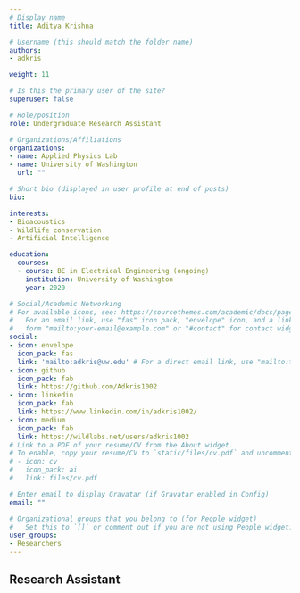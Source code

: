```yaml
---
# Display name
title: Aditya Krishna

# Username (this should match the folder name)
authors:
- adkris

weight: 11

# Is this the primary user of the site?
superuser: false

# Role/position
role: Undergraduate Research Assistant

# Organizations/Affiliations
organizations:
- name: Applied Physics Lab
- name: University of Washington
  url: ""

# Short bio (displayed in user profile at end of posts)
bio: 

interests:
- Bioacoustics
- Wildlife conservation
- Artificial Intelligence 

education:
  courses:
  - course: BE in Electrical Engineering (ongoing)
    institution: University of Washington
    year: 2020

# Social/Academic Networking
# For available icons, see: https://sourcethemes.com/academic/docs/page-builder/#icons
#   For an email link, use "fas" icon pack, "envelope" icon, and a link in the
#   form "mailto:your-email@example.com" or "#contact" for contact widget.
social:
- icon: envelope
  icon_pack: fas
  link: 'mailto:adkris@uw.edu' # For a direct email link, use "mailto:test@example.org".
- icon: github
  icon_pack: fab
  link: https://github.com/Adkris1002
- icon: linkedin
  icon_pack: fab
  link: https://www.linkedin.com/in/adkris1002/
- icon: medium
  icon_pack: fab
  link: https://wildlabs.net/users/adkris1002
# Link to a PDF of your resume/CV from the About widget.
# To enable, copy your resume/CV to `static/files/cv.pdf` and uncomment the lines below.
# - icon: cv
#   icon_pack: ai
#   link: files/cv.pdf

# Enter email to display Gravatar (if Gravatar enabled in Config)
email: ""

# Organizational groups that you belong to (for People widget)
#   Set this to `[]` or comment out if you are not using People widget.
user_groups:
- Researchers
---
```


## Research Assistant 
